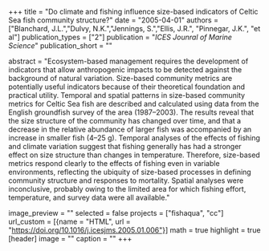 +++
title = "Do climate and fishing influence size-based indicators of Celtic Sea fish community structure?"
date = "2005-04-01"
authors = ["Blanchard, J.L.","Dulvy, N.K.","Jennings, S.","Ellis, J.R.", "Pinnegar, J.K.", "et al"]
publication_types = ["2"]
publication = "_ICES Jounral of Marine Science_"
publication_short = ""

abstract = "Ecosystem-based management requires the development of indicators that allow anthropogenic impacts to be detected against the background of natural variation. Size-based community metrics are potentially useful indicators because of their theoretical foundation and practical utility. Temporal and spatial patterns in size-based community metrics for Celtic Sea fish are described and calculated using data from the English groundfish survey of the area (1987–2003). The results reveal that the size structure of the community has changed over time, and that a decrease in the relative abundance of larger fish was accompanied by an increase in smaller fish (4–25 g). Temporal analyses of the effects of fishing and climate variation suggest that fishing generally has had a stronger effect on size structure than changes in temperature. Therefore, size-based metrics respond clearly to the effects of fishing even in variable environments, reflecting the ubiquity of size-based processes in defining community structure and responses to mortality. Spatial analyses were inconclusive, probably owing to the limited area for which fishing effort, temperature, and survey data were all available."

image_preview = ""
selected = false
projects = ["fishaqua", "cc"]
url_custom = [{name = "HTML", url = "https://doi.org/10.1016/j.icesjms.2005.01.006"}]
math = true
highlight = true
[header]
image = ""
caption = ""
+++



